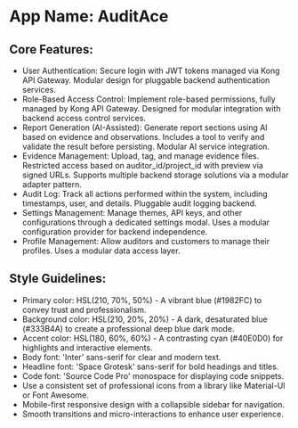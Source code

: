 # **App Name**: AuditAce

## Core Features:

- User Authentication: Secure login with JWT tokens managed via Kong API Gateway. Modular design for pluggable backend authentication services.
- Role-Based Access Control: Implement role-based permissions, fully managed by Kong API Gateway.  Designed for modular integration with backend access control services.
- Report Generation (AI-Assisted): Generate report sections using AI based on evidence and observations. Includes a tool to verify and validate the result before persisting. Modular AI service integration.
- Evidence Management: Upload, tag, and manage evidence files. Restricted access based on auditor_id/project_id with preview via signed URLs. Supports multiple backend storage solutions via a modular adapter pattern.
- Audit Log: Track all actions performed within the system, including timestamps, user, and details. Pluggable audit logging backend.
- Settings Management: Manage themes, API keys, and other configurations through a dedicated settings modal. Uses a modular configuration provider for backend independence.
- Profile Management: Allow auditors and customers to manage their profiles. Uses a modular data access layer.

## Style Guidelines:

- Primary color: HSL(210, 70%, 50%) - A vibrant blue (#1982FC) to convey trust and professionalism.
- Background color: HSL(210, 20%, 20%) - A dark, desaturated blue (#333B4A) to create a professional deep blue dark mode.
- Accent color: HSL(180, 60%, 60%) - A contrasting cyan (#40E0D0) for highlights and interactive elements.
- Body font: 'Inter' sans-serif for clear and modern text.
- Headline font: 'Space Grotesk' sans-serif for bold headings and titles.
- Code font: 'Source Code Pro' monospace for displaying code snippets.
- Use a consistent set of professional icons from a library like Material-UI or Font Awesome.
- Mobile-first responsive design with a collapsible sidebar for navigation.
- Smooth transitions and micro-interactions to enhance user experience.